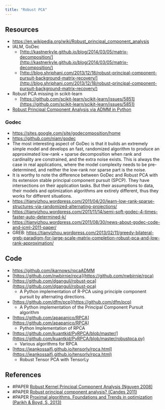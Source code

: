 ```yaml
---
title: "Robust PCA"
---
```



## Resources
- https://en.wikipedia.org/wiki/Robust_principal_component_analysis
- IALM, GoDec 
	- [http://kastnerkyle.github.io/blog/2014/03/05/matrix-decomposition/](http://kastnerkyle.github.io/blog/2014/03/05/matrix-decomposition/)  
	- [http://blog.shriphani.com/2013/12/18/robust-principal-component-pursuit-background-matrix-recovery/](http://blog.shriphani.com/2013/12/18/robust-principal-component-pursuit-background-matrix-recovery/) 
- Robust PCA missing in scikit-learn 
	- [https://github.com/scikit-learn/scikit-learn/issues/5851](https://github.com/scikit-learn/scikit-learn/issues/5851) 
- [Robust Principal Component Analysis via ADMM in Python](https://jeremykarnowski.wordpress.com/2015/08/31/robust-principal-component-analysis-via-admm-in-python/)

### Godec
- https://sites.google.com/site/godecomposition/home
- https://github.com/niam/godec 
- The most interesting aspect of GoDec is that it builds an extremely simple model and develops an fast, randomized algorithm to produce an approximated low-rank + sparse decomposition when rank and cardinality are constrained, and the extra noise exists. This is always the case in real applications, where the model complexity needs to be pre-determined, and neither the low-rank nor sparse part is the noise. 
- It is worthy to note the difference between GoDec and Robust PCA with its extension stable principal component pursuit (SPCP). They have intersections on their application tasks. But their assumptions to data, their models and optimization algorithms are extirely different, thus they works for different situations. 
- https://tianyizhou.wordpress.com/2011/04/20/learn-low-rank-sparse-structures-via-randomized-alternating-projections/ 
- https://tianyizhou.wordpress.com/2011/11/14/semi-soft-godec-4-times-faster-auto-determined-k/ 
- https://tianyizhou.wordpress.com/2011/08/30/news-about-godec-code-and-icml-2011-paper/ 
- GREB: https://tianyizhou.wordpress.com/2013/02/11/greedy-bilateral-greb-paradigm-for-large-scale-matrix-completion-robust-pca-and-low-rank-approximation/ 


## Code
- https://github.com/jkarnows/rpcaADMM
- [https://github.com/nwbirnie/rpca](https://github.com/nwbirnie/rpca) 
- [https://github.com/dganguli/robust-pca](https://github.com/dganguli/robust-pca) 
	- A Python implementation of R-PCA using principle component pursuit by alternating directions. 
- [https://github.com/dfm/pcp](https://github.com/dfm/pcp) 
	- A Python implementation of the Principal Component Pursuit algorithm
- [https://github.com/apapanico/RPCA](https://github.com/apapanico/RPCA) 
	- Python Implementation of RPCA 
- [https://github.com/kuantkid/PyRPCA/blob/master/](https://github.com/kuantkid/PyRPCA/blob/master/robustpca.py) 
	- Various algorithms for RPCA 
- [https://jeankossaifi.github.io/tensorly/rpca.html](https://jeankossaifi.github.io/tensorly/rpca.html) 
	- Robust Tensor PCA with TensorLy


## References
- #PAPER [Robust Kernel Principal Component Analysis (Nguyen 2008)](https://proceedings.neurips.cc/paper/2008/file/8f53295a73878494e9bc8dd6c3c7104f-Paper.pdf)
- #PAPER [Robust principal component analysis? (Candes 2011)](https://dl.acm.org/doi/10.1145/1970392.1970395)
- #PAPER [Proximal algorithms. Foundations and Trends in optimization (Parikh & Boyd, S, 2013)](http://web.stanford.edu/~boyd/papers/prox_algs.html) 
